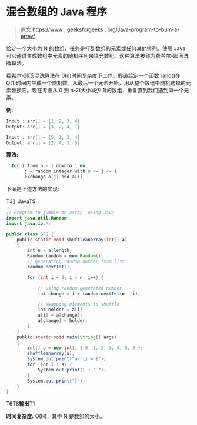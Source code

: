 # 混合数组的 Java 程序

> 原文:[https://www . geeksforgeeks . org/Java-program-to-bum-a-array/](https://www.geeksforgeeks.org/java-program-to-jumble-an-array/)

给定一个大小为 N 的数组，任务是打乱数组的元素或任何其他排列。使用 Java 可以通过生成数组中元素的随机序列来填充数组。这种算法被称为费希尔-耶茨洗牌算法。

[费希尔-耶茨混洗算法](http://en.wikipedia.org/wiki/Fisher%E2%80%93Yates_shuffle#The_modern_algorithm)在 0(n)时间复杂度下工作。假设给定一个函数 rand()在 O(1)时间内生成一个随机数。从最后一个元素开始，用从整个数组中随机选择的元素替换它。现在考虑从 0 到 n-2(大小减少 1)的数组，重复直到我们遇到第一个元素。

**例:**

```java
Input : arr[] = {1, 2, 3, 4}
Output: arr[] = {3, 2, 4, 1}

Input : arr[] = {5, 2, 3, 4}
Output: arr[] = {2, 4, 3, 5}

```

**算法:**

```java
  for i from n - 1 downto 1 do
       j = random integer with 0 <= j <= i
       exchange a[j] and a[i]

```

下面是上述方法的实现:

T3】JavaT5

```java
// Program to jumble an array  using Java
import java.util.Random;
import java.io.*;

public class GFG {
    public static void shuffleanarray(int[] a)
    {
        int n = a.length;
        Random random = new Random();
        // generating random number from list
        random.nextInt();

        for (int i = 0; i < n; i++) {

            // using random generated number
            int change = i + random.nextInt(n - i);

            // swapping elements to shuffle
            int holder = a[i];
            a[i] = a[change];
            a[change] = holder;
        }
    }
    public static void main(String[] args)
    {
        int[] a = new int[] { 0, 1, 2, 3, 4, 5, 6 };
        shuffleanarray(a);
        System.out.print("arr[] = {");
        for (int i : a) {
            System.out.print(i + " ");
        }
        System.out.print("}");
    }
}
```

T6T8**输出**T1

**时间复杂度:** O(N)，其中 N 是数组的大小。